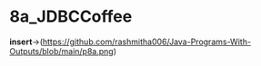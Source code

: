 # 8a_JDBCCoffee

**insert**->(https://github.com/rashmitha006/Java-Programs-With-Outputs/blob/main/p8a.png)
